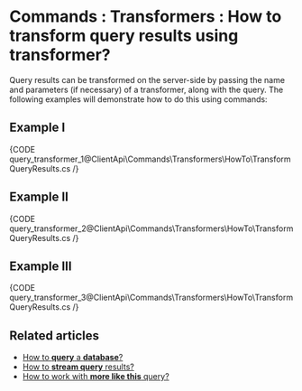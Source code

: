 # Commands : Transformers : How to transform query results using transformer?

Query results can be transformed on the  server-side by passing the name and parameters (if necessary) of a transformer, along with the query. The following examples will demonstrate how to do this using commands:

## Example I

{CODE query_transformer_1@ClientApi\Commands\Transformers\HowTo\TransformQueryResults.cs /}

## Example II

{CODE query_transformer_2@ClientApi\Commands\Transformers\HowTo\TransformQueryResults.cs /}

## Example III

{CODE query_transformer_3@ClientApi\Commands\Transformers\HowTo\TransformQueryResults.cs /}

## Related articles

- [How to **query** a **database**?](../../../../client-api/commands/querying/how-to-query-a-database)   
- [How to **stream query** results?](../../../../client-api/commands/querying/how-to-stream-query-results)
- [How to work with **more like this** query?](../../../../client-api/commands/querying/how-to-work-with-morelikethis-query)